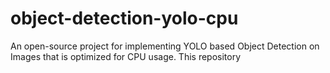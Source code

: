 # object-detection-yolo-cpu 
An open-source project for implementing YOLO based Object Detection on Images that is optimized for CPU usage. This repository